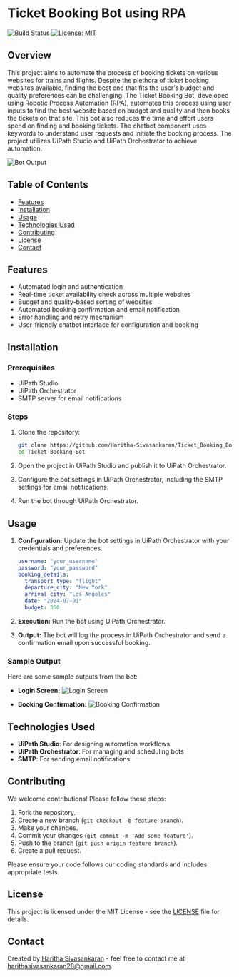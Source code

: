 # Ticket Booking Bot using RPA

![Build Status](https://img.shields.io/badge/build-passing-brightgreen)
[![License: MIT](https://img.shields.io/badge/license-MIT-blue)](LICENSE)

## Overview
This project aims to automate the process of booking tickets on various websites for trains and flights. Despite the plethora of ticket booking websites available, finding the best one that fits the user's budget and quality preferences can be challenging. The Ticket Booking Bot, developed using Robotic Process Automation (RPA), automates this process using user inputs to find the best website based on budget and quality and then books the tickets on that site. This bot also reduces the time and effort users spend on finding and booking tickets. The chatbot component uses keywords to understand user requests and initiate the booking process. The project utilizes UiPath Studio and UiPath Orchestrator to achieve automation.

![Bot Output](screenshots/output.png)

## Table of Contents
- [Features](#features)
- [Installation](#installation)
- [Usage](#usage)
- [Technologies Used](#technologies-used)
- [Contributing](#contributing)
- [License](#license)
- [Contact](#contact)

## Features
- Automated login and authentication
- Real-time ticket availability check across multiple websites
- Budget and quality-based sorting of websites
- Automated booking confirmation and email notification
- Error handling and retry mechanism
- User-friendly chatbot interface for configuration and booking

## Installation

### Prerequisites
- UiPath Studio
- UiPath Orchestrator
- SMTP server for email notifications

### Steps
1. Clone the repository:
    ```bash
    git clone https://github.com/Haritha-Sivasankaran/Ticket_Booking_Bot.git
    cd Ticket-Booking-Bot
    ```

2. Open the project in UiPath Studio and publish it to UiPath Orchestrator.

3. Configure the bot settings in UiPath Orchestrator, including the SMTP settings for email notifications.

4. Run the bot through UiPath Orchestrator.

## Usage

1. **Configuration:** Update the bot settings in UiPath Orchestrator with your credentials and preferences.
    ```yaml
    username: "your_username"
    password: "your_password"
    booking_details:
      transport_type: "flight"
      departure_city: "New York"
      arrival_city: "Los Angeles"
      date: "2024-07-01"
      budget: 300
    ```

2. **Execution:** Run the bot using UiPath Orchestrator.

3. **Output:** The bot will log the process in UiPath Orchestrator and send a confirmation email upon successful booking.

### Sample Output

Here are some sample outputs from the bot:

- **Login Screen:**
  ![Login Screen](screenshots/login.png)

- **Booking Confirmation:**
  ![Booking Confirmation](screenshots/confirmation.png)

## Technologies Used
- **UiPath Studio**: For designing automation workflows
- **UiPath Orchestrator**: For managing and scheduling bots
- **SMTP**: For sending email notifications

## Contributing

We welcome contributions! Please follow these steps:

1. Fork the repository.
2. Create a new branch (`git checkout -b feature-branch`).
3. Make your changes.
4. Commit your changes (`git commit -m 'Add some feature'`).
5. Push to the branch (`git push origin feature-branch`).
6. Create a pull request.

Please ensure your code follows our coding standards and includes appropriate tests.

## License
This project is licensed under the MIT License - see the [LICENSE](LICENSE) file for details.

## Contact
Created by [Haritha Sivasankaran](https://github.com/Haritha-Sivasankaran) - feel free to contact me at harithasivasankaran28@gmail.com.
